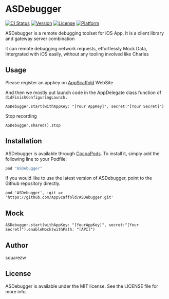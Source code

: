 # ASDebugger

[![CI Status](http://img.shields.io/travis/利伽/ASDebugger.svg?style=flat)](https://travis-ci.org/squarezw/ASDebugger)
[![Version](https://img.shields.io/cocoapods/v/ASDebugger.svg?style=flat)](http://cocoapods.org/pods/ASDebugger)
[![License](https://img.shields.io/cocoapods/l/ASDebugger.svg?style=flat)](http://cocoapods.org/pods/ASDebugger)
[![Platform](https://img.shields.io/cocoapods/p/ASDebugger.svg?style=flat)](http://cocoapods.org/pods/ASDebugger)

ASDebugger is a remote debugging toolset for iOS App. It is a client library and gateway server combination

it can remote debugging network requests, effortlessly Mock Data, Intergrated with iOS easily, without any tooling involved like Charles

## Usage

Please register an appkey on [AppScaffold](http://www.appscaffold.net) WebSite

And then we mostly put launch code in the AppDelegate class function of `didFinishConfiguringLaunch.`

```
ASDebugger.start(withAppKey: "[Your AppKey]", secret:"[Your Secret]")
```

Stop recording

```
ASDebugger.shared().stop
```


## Installation

ASDebugger is available through [CocoaPods](http://cocoapods.org). To install
it, simply add the following line to your Podfile:

```ruby
pod "ASDebugger"
```

If you would like to use the latest version of ASDebugger, point to the Github repository directly.

```
pod 'ASDebugger', :git => 'https://github.com/AppScaffold/ASDebugger.git'
```


## Mock

```
ASDebugger.start(withAppKey: "[YourAppKey]", secret:"[Your Secret]").enableMock(withPath: "[API]")
```

## Author

squarezw

## License

ASDebugger is available under the MIT license. See the LICENSE file for more info.
